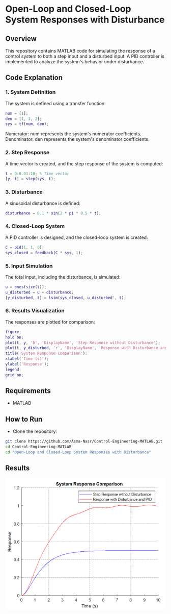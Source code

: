# Open-Loop and Closed-Loop System Responses with Disturbance

## Overview
This repository contains MATLAB code for simulating the response of a control system to both a step input and a disturbed input. A PID controller is implemented to analyze the system's behavior under disturbance.

## Code Explanation

### 1. System Definition
The system is defined using a transfer function:
```matlab
num = [1];
den = [1, 3, 2];
sys = tf(num, den);
```
Numerator: num represents the system's numerator coefficients.
Denominator: den represents the system's denominator coefficients.
### 2. Step Response
A time vector is created, and the step response of the system is computed:
```matlab
t = 0:0.01:10; % Time vector
[y, t] = step(sys, t);
```
### 3. Disturbance
A sinusoidal disturbance is defined:
```matlab
disturbance = 0.1 * sin(2 * pi * 0.5 * t);
```
### 4. Closed-Loop System
A PID controller is designed, and the closed-loop system is created:
```matlab
C = pid(1, 1, 0);
sys_closed = feedback(C * sys, 1);
```
### 5. Input Simulation
The total input, including the disturbance, is simulated:
```matlab
u = ones(size(t));
u_disturbed = u + disturbance;
[y_disturbed, t] = lsim(sys_closed, u_disturbed', t);
```
### 6. Results Visualization
The responses are plotted for comparison:
```matlab
figure;
hold on;
plot(t, y, 'b', 'DisplayName', 'Step Response without Disturbance');
plot(t, y_disturbed, 'r', 'DisplayName', 'Response with Disturbance and PID');
title('System Response Comparison');
xlabel('Time (s)');
ylabel('Response');
legend;
grid on;
```
## Requirements
- MATLAB
## How to Run
- Clone the repository:
```bash
git clone https://github.com/Asma-Nasr/Control-Engineering-MATLAB.git
cd Control-Engineering-MATLAB
cd "Open-Loop and Closed-Loop System Responses with Disturbance"
```
## Results
![Results](https://github.com/Asma-Nasr/Control-Engineering-MATLAB/blob/main/Open-Loop%20and%20Closed-Loop%20System%20Responses%20with%20Disturbance/output.png)
